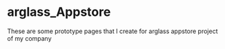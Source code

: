 # arglass_Appstore
These are some prototype pages that I create for arglass appstore project of my company
